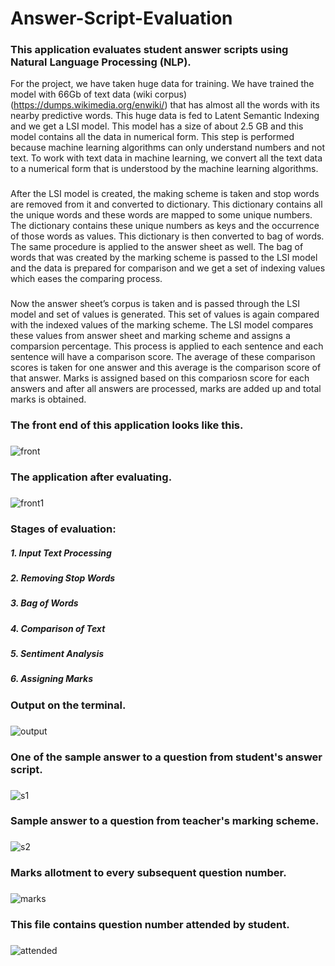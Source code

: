 # Answer-Script-Evaluation
### This application evaluates student answer scripts using Natural Language Processing (NLP).
For the project, we have taken huge data for training. We have trained the model with 66Gb of text data (wiki corpus) (https://dumps.wikimedia.org/enwiki/) that has
almost all the words with its nearby predictive words. This huge data is fed to Latent Semantic
Indexing and we get a LSI model. This model has a size of about 2.5 GB and this model
contains all the data in numerical form. This step is performed because machine learning
algorithms can only understand numbers and not text. To work with text data in machine
learning, we convert all the text data to a numerical form that is understood by the machine
learning algorithms. 
###    
After the LSI model is created, the making scheme is taken and stop
words are removed from it and converted to dictionary. This dictionary contains all the unique
words and these words are mapped to some unique numbers. The dictionary contains these
unique numbers as keys and the occurrence of those words as values. This dictionary is then
converted to bag of words. The same procedure is applied to the answer sheet as well. The bag
of words that was created by the marking scheme is passed to the LSI model and the data is
prepared for comparison and we get a set of indexing values which eases the comparing
process.
###    
Now the answer sheet’s corpus is taken and is passed through the LSI model and set of
values is generated. This set of values is again compared with the indexed values of the marking
scheme. The LSI model compares these values from answer sheet and marking scheme and
assigns a comparsion percentage. This process is applied to each sentence and each sentence will
have a comparison score. The average of these comparison scores is taken for one answer and
this average is the comparison score of that answer. Marks is assigned based on this compariosn
score for each answers and after all answers are processed, marks are added up and total marks is
obtained.

### The front end of this application looks like this.
###  
![front](https://user-images.githubusercontent.com/40026126/72591767-00e90380-3927-11ea-958f-5943d3875ff3.png)
###  
### The application after evaluating.
###
![front1](https://user-images.githubusercontent.com/40026126/72591774-047c8a80-3927-11ea-898c-f4cbea0fd121.png)
###
### Stages of evaluation:
##### 1. Input Text Processing
##### 2. Removing Stop Words
##### 3. Bag of Words
##### 4. Comparison of Text
##### 5. Sentiment Analysis
##### 6. Assigning Marks
### 
### Output on the terminal.
###
![output](https://user-images.githubusercontent.com/40026126/72591778-08a8a800-3927-11ea-9ef4-48732d55675c.png)
###
### One of the sample answer to a question from student's answer script.
###
![s1](https://user-images.githubusercontent.com/40026126/72591784-1100e300-3927-11ea-9445-27fb732c1fa6.png)
###
### Sample answer to a question from teacher's marking scheme.
###
![s2](https://user-images.githubusercontent.com/40026126/72591788-14946a00-3927-11ea-8381-8d7c77f1981f.png)
###
### Marks allotment to every subsequent question number.
###
![marks](https://user-images.githubusercontent.com/40026126/72592725-3393fb80-3929-11ea-86fb-a0858112fea8.png)
###
### This file contains question number attended by student.
###
![attended](https://user-images.githubusercontent.com/40026126/72592730-37278280-3929-11ea-9949-f05ea4936944.png)
